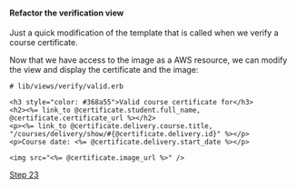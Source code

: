 #### Refactor the verification view

Just a quick modification of the template that is called when we verify a course certificate.

Now that we have access to the image as a AWS resource, we can modify the view and display the certificate and the image:


```erb
# lib/views/verify/valid.erb

<h3 style="color: #368a55">Valid course certificate for</h3>
<h2><%= link_to @certificate.student.full_name, @certificate.certificate_url %></h2>
<p><%= link_to @certificate.delivery.course.title, "/courses/delivery/show/#{@certificate.delivery.id}" %></p>
<p>Course date: <%= @certificate.delivery.start_date %></p>

<img src="<%= @certificate.image_url %>" />
```

[Step 23](step23.md)
